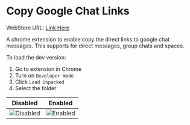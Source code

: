 # Copy Google Chat Links

WebStore URL: [Link Here](https://chrome.google.com/webstore/detail/copy-google-chat-links/egdhbgdninkgcdfdoclpbphljjhaiphc)

A chrome extension to enable copy the direct links to google chat messages.
This supports for direct messages, group chats and spaces.

To load the dev version:

1. Go to extension in Chrome
2. Turn on `Developer mode`
3. Click `Load Unpacked`
4. Select the folder

| Disabled | Enabled |
| ------- | ------- |
| ![Disabled](https://user-images.githubusercontent.com/20407975/194171187-75842db6-3089-4863-a0a8-8c483a193d66.png) | ![Enabled](https://user-images.githubusercontent.com/20407975/194171196-e2e46753-30c6-4ead-ba2a-bed30dc025be.png) |
